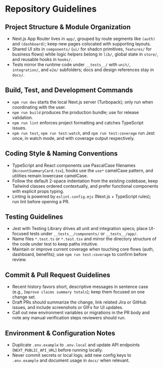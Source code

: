 # Repository Guidelines

## Project Structure & Module Organization
- Next.js App Router lives in `app/`, grouped by route segments like `(auth)` and `(dashboard)`; keep new pages colocated with supporting layouts.
- Shared UI sits in `components/` (`ui/` for shadcn primitives, `features/` for business flows) while logic helpers belong in `lib/`, global state in `store/`, and reusable hooks in `hooks/`.
- Tests mirror the runtime code under `__tests__/` with `unit/`, `integration/`, and `e2e/` subfolders; docs and design references stay in `docs/`.

## Build, Test, and Development Commands
- `npm run dev` starts the local Next.js server (Turbopack); only run when coordinating with the user.
- `npm run build` produces the production bundle; use for release validation.
- `npm run lint` enforces project formatting and catches TypeScript issues.
- `npm run test`, `npm run test:watch`, and `npm run test:coverage` run Jest once, in watch mode, and with coverage output respectively.

## Coding Style & Naming Conventions
- TypeScript and React components use PascalCase filenames (`AccountSummaryCard.tsx`), hooks use the `use*` camelCase pattern, and utilities remain lowercase camelCase.
- Follow the default 2-space indentation from the existing codebase, keep Tailwind classes ordered contextually, and prefer functional components with explicit props typing.
- Linting is powered by `eslint.config.mjs` (Next.js + TypeScript rules); run lint before opening a PR.

## Testing Guidelines
- Jest with Testing Library drives all unit and integration specs; place UI-focused tests under `__tests__/components/` or `__tests__/app/`.
- Name files `*.test.ts` or `*.test.tsx` and mirror the directory structure of the code under test to keep paths intuitive.
- Maintain or improve current coverage when touching core flows (auth, dashboard, benefits); use `npm run test:coverage` to confirm before review.

## Commit & Pull Request Guidelines
- Recent history favors short, descriptive messages in sentence case (e.g., `Improve claims summary totals`); keep them focused on one change set.
- Draft PRs should summarize the change, link related Jira or GitHub issues, and include screenshots or GIFs for UI updates.
- Call out new environment variables or migrations in the PR body and note any manual verification steps reviewers should run.

## Environment & Configuration Notes
- Duplicate `.env.example` to `.env.local` and update API endpoints (`NEXT_PUBLIC_API_URL`) before running locally.
- Never commit secrets or local logs; add new config keys to `.env.example` and document usage in `docs/` when relevant.
